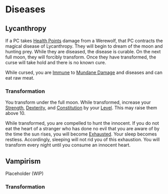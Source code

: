 # Diseases

## Lycanthropy

If a PC takes [Health Points](../../Player%20Characters/Derived%20Statistics/Health%20Points.md) damage from a Werewolf, that PC contracts the magical disease of Lycanthropy. They will begin to dream of the moon and hunting prey. While they are diseased, the disease is curable. On the next full moon, they will forcibly transform. Once they have transformed, the curse will take hold and there is no known cure.

While cursed, you are [Immune](../../Conditions/Immune.md) to [Mundane Damage](../../Damage%20Types/Mundane%20Damage.md) and diseases and can eat raw meat.

### Transformation

You transform under the full moon. While transformed, increase your [Strength](../../Player%20Characters/Chosen%20Statistics/Strength.md), [Dexterity](../../Player%20Characters/Chosen%20Statistics/Dexterity.md), and [Constitution](../../Player%20Characters/Chosen%20Statistics/Constitution.md) by your [Level](../../Player%20Characters/Derived%20Statistics/Level.md). This may raise them above 10.

While transformed, you are compelled to hunt the innocent. If you do not eat the heart of a stranger who has done no evil that you are aware of by the time the sun rises, you will become [Exhausted](../../Conditions/Exhausted.md). Your sleep becomes restless. Accordingly, sleeping will not rid you of this exhaustion. You will transform every night until you consume an innocent heart.

## Vampirism

Placeholder (WIP)

### Transformation
